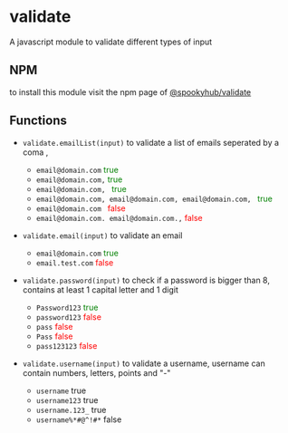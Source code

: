 # validate
A javascript module to validate different types of input

## NPM
to install this module visit the npm page of [@spookyhub/validate](https://www.npmjs.com/package/@spookyhub/validate)

## Functions
- `validate.emailList(input)` to validate a list of emails seperated by a coma ,
  - `email@domain.com` <span style="color:green">true</span>
  - `email@domain.com,` <span style="color:green">true</span>
  - `email@domain.com, ` <span style="color:green">true</span>
  - `email@domain.com, email@domain.com, email@domain.com, ` <span style="color:green">true</span>
  - `email@domain.com ` <span style="color:red">false</span>
  - `email@domain.com. email@domain.com.,` <span style="color:red">false</span>
  
- `validate.email(input)` to validate an email
  - `email@domain.com` <span style="color:green">true</span>
  - `email.test.com` <span style="color:red">false</span>
  
- `validate.password(input)` to check if a password is bigger than 8, contains at least 1 capital letter and 1 digit
  - `Password123` <span style="color:green">true</span>
  - `password123` <span style="color:red">false</span>
  - `pass` <span style="color:red">false</span>
  - `Pass` <span style="color:red">false</span>
  - `pass123123` <span style="color:red">false</span>
- `validate.username(input)` to validate a username, username can contain numbers, letters, points and "-"
  - `username` true
  - `username123` true
  - `username.123_` true
  - `username%*#@^!#*` false

